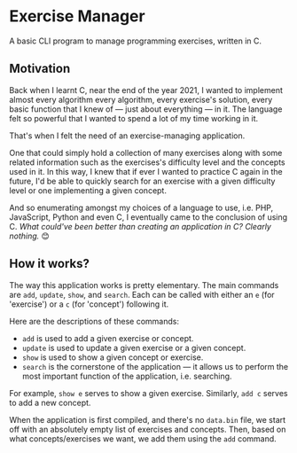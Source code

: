 # Exercise Manager

A basic CLI program to manage programming exercises, written in C.

## Motivation

Back when I learnt C, near the end of the year 2021, I wanted to implement almost every algorithm every algorithm, every exercise's solution, every basic function that I knew of — just about everything — in it. The language felt so powerful that I wanted to spend a lot of my time working in it.

That's when I felt the need of an exercise-managing application.

One that could simply hold a collection of many exercises along with some related information such as the exercises's difficulty level and the concepts used in it. In this way, I knew that if ever I wanted to practice C again in the future, I'd be able to quickly search for an exercise with a given difficulty level or one implementing a given concept.

And so enumerating amongst my choices of a language to use, i.e. PHP, JavaScript, Python and even C, I eventually came to the conclusion of using C. _What could've been better than creating an application in C? Clearly nothing._ 😊

## How it works?

The way this application works is pretty elementary. The main commands are `add`, `update`, `show`, and `search`. Each can be called with either an `e` (for 'exercise') or a `c` (for 'concept') following it.

Here are the descriptions of these commands:

- `add` is used to add a given exercise or concept.
- `update` is used to update a given exercise or a given concept.
- `show` is used to show a given concept or exercise.
- `search` is the cornerstone of the application — it allows us to perform the most important function of the application, i.e. searching.

For example, `show e` serves to show a given exercise. Similarly, `add c` serves to add a new concept.

When the application is first compiled, and there's no `data.bin` file, we start off with an absolutely empty list of exercises and concepts. Then, based on what concepts/exercises we want, we add them using the `add` command.


